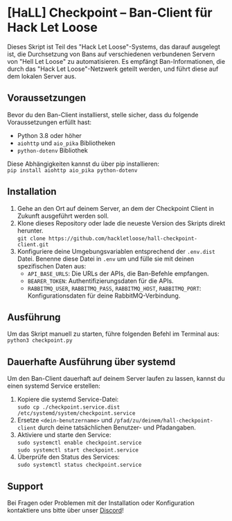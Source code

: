# [HaLL] Checkpoint – Ban-Client für Hack Let Loose
Dieses Skript ist Teil des "Hack Let Loose"-Systems, das darauf ausgelegt ist, die Durchsetzung von Bans auf verschiedenen verbundenen Servern von "Hell Let Loose" zu automatisieren. Es empfängt Ban-Informationen, die durch das "Hack Let Loose"-Netzwerk geteilt werden, und führt diese auf dem lokalen Server aus.

## Voraussetzungen
Bevor du den Ban-Client installierst, stelle sicher, dass du folgende Voraussetzungen erfüllt hast:
- Python 3.8 oder höher
- `aiohttp` und `aio_pika` Bibliotheken
- `python-dotenv` Bibliothek

Diese Abhängigkeiten kannst du über pip installieren:\
`pip install aiohttp aio_pika python-dotenv`

## Installation
1. Gehe an den Ort auf deinem Server, an dem der Checkpoint Client in Zukunft ausgeführt werden soll.
1. Klone dieses Repository oder lade die neueste Version des Skripts direkt herunter.\
   `git clone https://github.com/hackletloose/hall-checkpoint-client.git`
1. Konfiguriere deine Umgebungsvariablen entsprechend der `.env.dist` Datei. Benenne diese Datei in `.env` um und fülle sie mit deinen spezifischen Daten aus:
   - `API_BASE_URLS`: Die URLs der APIs, die Ban-Befehle empfangen.
   - `BEARER_TOKEN`: Authentifizierungsdaten für die APIs.
   - `RABBITMQ_USER`, `RABBITMQ_PASS`, `RABBITMQ_HOST`, `RABBITMQ_PORT`: Konfigurationsdaten für deine RabbitMQ-Verbindung.

## Ausführung
Um das Skript manuell zu starten, führe folgenden Befehl im Terminal aus:\
`python3 checkpoint.py`

## Dauerhafte Ausführung über systemd
Um den Ban-Client dauerhaft auf deinem Server laufen zu lassen, kannst du einen systemd Service erstellen:

1. Kopiere die systemd Service-Datei:\
   `sudo cp ./checkpoint.service.dist /etc/systemd/system/checkpoint.service`
1. Ersetze `<dein-benutzername>` und `/pfad/zu/deinem/hall-checkpoint-client` durch deine tatsächlichen Benutzer- und Pfadangaben.
1. Aktiviere und starte den Service:\
   `sudo systemctl enable checkpoint.service`\
   `sudo systemctl start checkpoint.service`
1. Überprüfe den Status des Services:\
   `sudo systemctl status checkpoint.service`

## Support
Bei Fragen oder Problemen mit der Installation oder Konfiguration kontaktiere uns bitte über unser [Discord](https://discord.gg/hackletloose)!